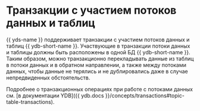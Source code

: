 # Транзакции с участием потоков данных и таблиц  

{{ yds-name }} поддерживает транзакции с участием потоков данных и таблиц {{ ydb-short-name }}. Участвующие в транзакции потоки данных и таблицы должны быть расположены в одной БД {{ ydb-short-name }}. Таким образом, можно транзакционно перекладывать данные из таблиц в потоки данных и в обратном направлении, а также между потоками данных, чтобы данные не терялись и не дублировались даже в случае непредвиденных обстоятельств.

Подробнее о транзакционных операциях при работе с потоками данных см. [в документации YDB]({{ ydb.docs }}/concepts/transactions#topic-table-transactions). 
